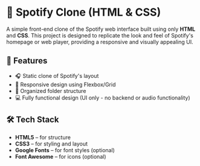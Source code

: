 # 🎵 Spotify Clone (HTML & CSS)

A simple front-end clone of the Spotify web interface built using only **HTML** and **CSS**. This project is designed to replicate the look and feel of Spotify's homepage or web player, providing a responsive and visually appealing UI.

## 🚀 Features

- 🎧 Static clone of Spotify's layout
- 🎨 Responsive design using Flexbox/Grid
- 📁 Organized folder structure
- 💻 Fully functional design (UI only - no backend or audio functionality)

## 🛠️ Tech Stack

- **HTML5** – for structure
- **CSS3** – for styling and layout
- **Google Fonts** – for font styles (optional)
- **Font Awesome** – for icons (optional)



